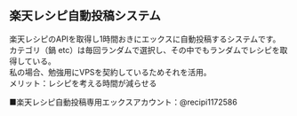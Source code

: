 ## 楽天レシピ自動投稿システム
楽天レシピのAPIを取得し1時間おきにエックスに自動投稿するシステムです。  
カテゴリ（鍋 etc）は毎回ランダムで選択し、その中でもランダムでレシピを取得している。  
私の場合、勉強用にVPSを契約しているためそれを活用。  
メリット：レシピを考える時間が減らせる  
  
■楽天レシピ自動投稿専用エックスアカウント：@recipi1172586

